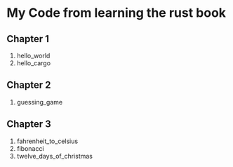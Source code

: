 # My Code from learning the rust book

## Chapter 1
1. hello_world
2. hello_cargo

## Chapter 2
1. guessing_game

## Chapter 3
1. fahrenheit_to_celsius
2. fibonacci
3. twelve_days_of_christmas
